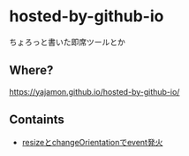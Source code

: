 # hosted-by-github-io
ちょろっと書いた即席ツールとか

## Where?

https://yajamon.github.io/hosted-by-github-io/

## Containts

- [resizeとchangeOrientationでevent発火](./on-resize-or-orientation.html)
